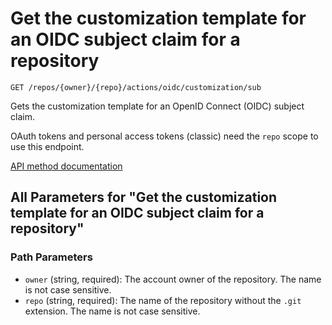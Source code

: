 # Get the customization template for an OIDC subject claim for a repository

`GET /repos/{owner}/{repo}/actions/oidc/customization/sub`

Gets the customization template for an OpenID Connect (OIDC) subject claim.

OAuth tokens and personal access tokens (classic) need the `repo` scope to use this endpoint.

[API method documentation](https://docs.github.com/rest/actions/oidc#get-the-customization-template-for-an-oidc-subject-claim-for-a-repository)

## All Parameters for "Get the customization template for an OIDC subject claim for a repository"

### Path Parameters

- `owner` (string, required): The account owner of the repository. The name is not case sensitive.
- `repo` (string, required): The name of the repository without the `.git` extension. The name is not case sensitive.